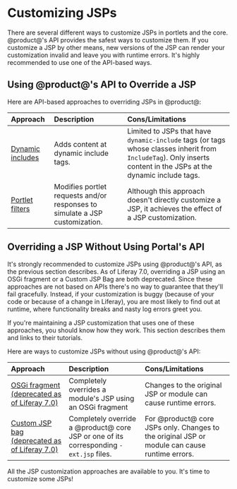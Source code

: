 # Customizing JSPs [](id=overriding-jsps)

There are several different ways to customize JSPs in portlets and the core.
@product@'s API provides the safest ways to customize them. If you customize a
JSP by other means, new versions of the JSP can render your customization
invalid and leave you with runtime errors. It's highly recommended to use one of
the API-based ways. 

## Using @product@'s API to Override a JSP [](id=using-portals-api-to-override-a-jsp)

Here are API-based approaches to overriding JSPs in @product@:

 **Approach** | **Description** | **Cons/Limitations** |
 :----------- | :-------------- | :-------------- |
[Dynamic includes](/develop/tutorials/-/knowledge_base/7-0/jsp-overrides-using-dynamic-includes) | Adds content at dynamic include tags. | Limited to JSPs that have `dynamic-include` tags (or tags whose classes inherit from `IncludeTag`). Only inserts content in the JSPs at the dynamic include tags. |
[Portlet filters](/develop/tutorials/-/knowledge_base/7-0/jsp-overrides-using-portlet-filters) | Modifies portlet requests and/or responses to simulate a JSP customization. | Although this approach doesn't directly customize a JSP, it achieves the effect of a JSP customization. |

<!-- TODO - Include inlined content approach after getting more info. - Jim
Inlined content | Some @product@ JSPs include content from other JSPs that you can modify. This "inlines" the content from the other JSPs into specific places in the root JSP. | Limited to JSPs that inline other JSPs. |
-->

## Overriding a JSP Without Using Portal's API [](id=overriding-a-jsp-without-using-portals-api)

It's strongly recommended to customize JSPs using @product@'s API, as the
previous section describes. As of Liferay 7.0, overriding a JSP using an OSGi
fragment or a Custom JSP Bag are both deprecated. Since these approaches are not
based on APIs there's no way to guarantee that they'll fail gracefully. Instead,
if your customization is buggy (because of your code or because of a change in
Liferay), you are most likely to find out at runtime, where functionality breaks
and nasty log errors greet you.

If you're maintaining a JSP customization that uses one of these approaches, you
should know how they work. This section describes them and links to their
tutorials. 

Here are ways to customize JSPs without using @product@'s API:

 **Approach** | **Description** | **Cons/Limitations** |
 :----------- | :-------------- | :-------------- |
[OSGi fragment (deprecated as of Liferay 7.0)](/develop/tutorials/-/knowledge_base/7-0/overriding-a-modules-jsps) | Completely overrides a module's JSP using an OSGi fragment | Changes to the original JSP or module can cause runtime errors. |
[Custom JSP bag (deprecated as of Liferay 7.0)](/develop/tutorials/-/knowledge_base/7-0/overriding-core-jsps) | Completely override a @product@ core JSP or one of its corresponding `-ext.jsp` files. | For @product@ core JSPs only. Changes to the original JSP or module can cause runtime errors. |

All the JSP customization approaches are available to you. It's time to
customize some JSPs!

